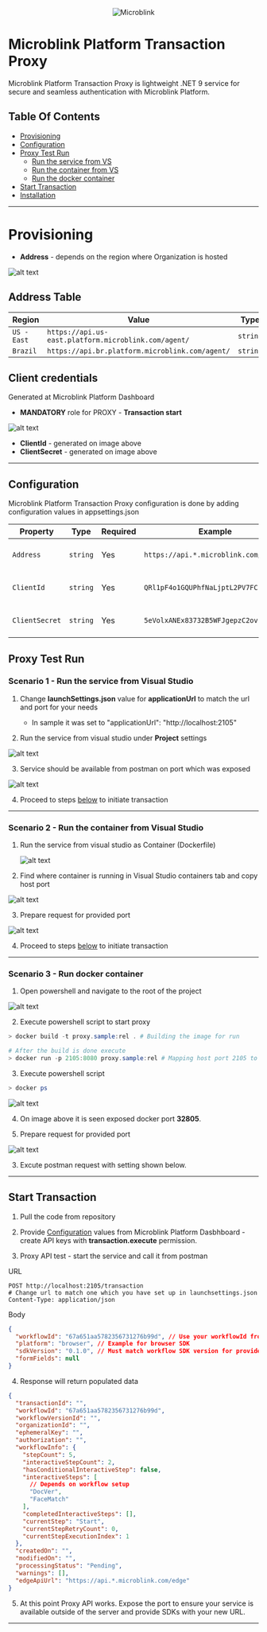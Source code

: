 <p align="center" >
  <img src="https://raw.githubusercontent.com/wiki/blinkid/blinkid-android/images/logo-microblink.png" alt="Microblink" title="Microblink">
</p>

# Microblink Platform Transaction Proxy

Microblink Platform Transaction Proxy is lightweight .NET 9 service for secure and seamless authentication with Microblink Platform. 

## Table Of Contents

- [Provisioning](#provisioning)
- [Configuration](#configuration)
- [Proxy Test Run](#proxy-test-run)
    - [Run the service from VS](#scenario-1---run-the-service-from-visual-studio)
    - [Run the container from VS](#scenario-2---run-the-container-from-visual-studio)
    - [Run the docker container](#scenario-3---run-docker-container)
- [Start Transaction](#start-transaction)
- [Installation](#installation)

---


# Provisioning
- **Address** - depends on the region where Organization is hosted

![alt text](image-resources/image-8.png)

## Address Table 
|    Region     |                   Value                                 |   Type   |
| ------------- | ------------------------------------------------------- | -------- |
|   `US - East` |  `https://api.us-east.platform.microblink.com/agent/`   | `string` |
|     `Brazil`  |  `https://api.br.platform.microblink.com/agent/`        | `string` |


## Client credentials

Generated at Microblink Platform Dashboard 

- **MANDATORY** role for PROXY - **Transaction start**

![alt text](image-resources/image-9.png)

- **ClientId** - generated on image above
- **ClientSecret** - generated on image above

---

## Configuration

Microblink Platform Transaction Proxy configuration is done by adding configuration values in appsettings.json

| Property       | Type     | Required | Example                               | Description           |
| -------------- | -------- | -------- | ------------------------------------- | --------------------- |
| `Address`      | `string` | Yes      | `https://api.*.microblink.com/agent/` | Region specific URL   |
| `ClientId`     | `string` | Yes      | `QRl1pF4o1GQUPhfNaLjptL2PV7FCk2`      | Generate on Dashboard |
| `ClientSecret` | `string` | Yes      | `5eVolxANEx83732B5WFJgepzC2ovkh`      | Generate on Dashboard |

## Proxy Test Run

### Scenario 1 - Run the service from Visual Studio

1. Change **launchSettings.json** value for **applicationUrl** to match the url and port for your needs 
    -  In sample it was set to  "applicationUrl": "http://localhost:2105" 

2. Run the service from visual studio under **Project** settings

![alt text](image-resources/image-1.png)

3. Service should be available from postman on port which was exposed

![alt text](image-resources/image-10.png)

4. Proceed to steps [below](#start-transaction) to initiate transaction
---

### Scenario 2 - Run the container from Visual Studio

1. Run the service from visual studio as Container (Dockerfile)

   ![alt text](image-resources/image.png)

2. Find where container is running in Visual Studio containers tab and copy host port

![alt text](image-resources/image-4.png)

3. Prepare request for provided port

![alt text](image-resources/image-5.png)

4. Proceed to steps [below](#start-transaction) to initiate transaction

---

### Scenario 3 - Run docker container

1. Open powershell and navigate to the root of the project 

![alt text](image-resources/image-3.png)

2. Execute powershell script to start proxy

```powershell
> docker build -t proxy.sample:rel . # Building the image for run

# After the build is done execute
> docker run -p 2105:8080 proxy.sample:rel # Mapping host port 2105 to container 8080
```

3. Execute powershell script

```powershell
> docker ps
```
![alt text](image-resources/image-7.png)

4. On image above it is seen exposed docker port **32805**. 

5. Prepare request for provided port

![alt text](image-resources/image-5.png)


3. Excute postman request with setting shown below.


---
## Start Transaction

1. Pull the code from repository

2. Provide [Configuration](#configuration) values from Microblink Platform Dasbhboard - create API keys with **transaction.execute** permission.

3. Proxy API test - start the service and call it from postman

URL

```http
POST http://localhost:2105/transaction
# Change url to match one which you have set up in launchsettings.json
Content-Type: application/json
```

Body

```json
{
  "workflowId": "67a651aa5782356731276b99d", // Use your workflowId from Microblink Platform Dashboard
  "platform": "browser", // Example for browser SDK
  "sdkVersion": "0.1.0", // Must match workflow SDK version for provided workflowId
  "formFields": null
}
```

4. Response will return populated data

```json
{
  "transactionId": "",
  "workflowId": "67a651aa5782356731276b99d",
  "workflowVersionId": "",
  "organizationId": "",
  "ephemeralKey": "",
  "authorization": "",
  "workflowInfo": {
    "stepCount": 5,
    "interactiveStepCount": 2,
    "hasConditionalInteractiveStep": false,
    "interactiveSteps": [
      // Depends on workflow setup
      "DocVer",
      "FaceMatch"
    ],
    "completedInteractiveSteps": [],
    "currentStep": "Start",
    "currentStepRetryCount": 0,
    "currentStepExecutionIndex": 1
  },
  "createdOn": "",
  "modifiedOn": "",
  "processingStatus": "Pending",
  "warnings": [],
  "edgeApiUrl": "https://api.*.microblink.com/edge"
}
```

5. At this point Proxy API works. Expose the port to ensure your service is available outside of the server and provide SDKs with your new URL.

---

